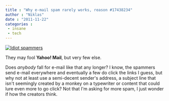 ```yaml
---
title : "Why e-mail spam rarely works, reason #17438234"
author : "Niklas"
date : "2011-11-22"
categories : 
 - insane
 - tech
---
```


[![Idiot spammers](https://niklasblog.com/wp-content/2011-11-22_132321.png "Idiot spammers")](https://niklasblog.com/?attachment_id=8859)

They may fool **Yahoo! Mail**, but very few else.

Does _anybody_ fall for e-mail like that any longer? I know, the spammers send e-mail everywhere and eventually a few do click the links I guess, but why not at least use a semi-decent sender's address, a subject line that isn't seemingly created by a monkey on a typewriter or content that could lure even more to go click? Not that I'm asking for more spam, I just wonder if how the creators think.
